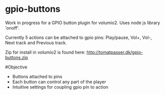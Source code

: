 # gpio-buttons

Work in progress for a GPIO button plugin for volumio2. Uses node js library 'onoff'.

Currently 5 actions can be attached to gpio pins: Play/pause, Vol+, Vol-, Next track and Previous track.

Zip for install in volumio2 is found here: http://tomatpasser.dk/gpio-buttons.zip

#Objective
- Buttons attached to pins
- Each button can control any part of the player
- Intuitive settings for coupling gpio pin to action
